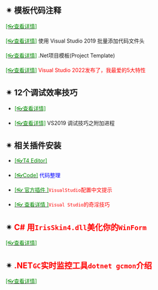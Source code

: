 <br/>



## ✴  模板代码注释

[<span style='color:#008B00'>[👓查看详情]</span>](https://mp.weixin.qq.com/s?__biz=MjM5MzI5Mzg1OA==&mid=2247484364&idx=2&sn=03c3b0a025f2605d9e30066902ff33cc&chksm=a698708191eff997304a90e7864a8f3e552928725b0857e652abc4f37f93a34c75b7a6198d59&mpshare=1&scene=23&srcid=0121mqkH7TqZwUfiHALu6tCc&sharer_sharetime=1611212563673&sharer_shareid=59de2f213c6a6639f6a4600116f6fabf#rd ':target=_blank') 

[<span style='color:#008B00'>[👓查看详情]</span>](https://mp.weixin.qq.com/s?__biz=MjM5MzI5Mzg1OA==&mid=2247485330&idx=3&sn=e8a8108754f6955fa0588d1698973789&chksm=a69874df91effdc9e139fa018b9bbc23717c84e945401951df2a72fc9b586291129a96e738d1&mpshare=1&scene=23&srcid=0126C0IYNdoy72fUC9VfSyht&sharer_sharetime=1611629136634&sharer_shareid=59de2f213c6a6639f6a4600116f6fabf#rd ':target=_blank') 使用 Visual Studio 2019 批量添加代码文件头

[<span style='color:#008B00'>[👓查看详情]</span>](https://mp.weixin.qq.com/s?__biz=MzAwNTMxMzg1MA==&mid=2654083344&idx=4&sn=13d20964c25bf272e4a0c80b929ef8bb&chksm=80d83d45b7afb453184830a58bc09515ab804219f06acbe32082951259adc72b90341c184424&mpshare=1&scene=23&srcid=0412dQpBSX1NN7VQNX7LiFmC&sharer_sharetime=1618191790523&sharer_shareid=59de2f213c6a6639f6a4600116f6fabf#rd ':target=_blank') .Net项目模板(Project Template)

[<span style='color:#008B00'>[👓查看详情]</span>](https://mp.weixin.qq.com/s?__biz=MzAwNTMxMzg1MA==&mid=2654086664&idx=3&sn=111352cb72a6f92383fb1ae47ba98f21&chksm=80d8025db7af8b4b0f09d79de991ea022f4c016a4ab8471914f58fcca485d51acc2162e263f8&mpshare=1&scene=23&srcid=1109qwsLgxcOLAUkcFgAJZcT&sharer_sharetime=1636427556810&sharer_shareid=59de2f213c6a6639f6a4600116f6fabf#rd ':target=_blank') <span style='color:red'>Visual Studio 2022发布了，我最爱的5大特性</span>



## ✴  12个调试效率技巧

- [<span style='color:#008B00'>[👓查看详情]</span>](https://mp.weixin.qq.com/s?__biz=MjM5MzI5Mzg1OA==&mid=2247484580&idx=3&sn=79f2526d9e30694307ba9574801e6abd&chksm=a69877e991effeff4403ba452953b478e6c3d0f0acd527c13d514122402ae2ab0cd937cc432f&mpshare=1&scene=23&srcid=0121yDYjvJk4USlUBvbYyoMI&sharer_sharetime=1611213164683&sharer_shareid=59de2f213c6a6639f6a4600116f6fabf#rd ':target=_blank') 

- [<span style='color:#008B00'>[👓查看详情]</span>](https://mp.weixin.qq.com/s?__biz=MzAwNTMxMzg1MA==&mid=2654087470&idx=7&sn=5e654f5a1453d71f2bc70c21af3a5bc9&chksm=80d80d7bb7af846d4ec10e89ddbec3b345cdd8e4cda6539b16b47bdd18c0246d0ed6e5348f5f&mpshare=1&scene=23&srcid=0113vuK9baSkDfNn7OIqtFPL&sharer_sharetime=1642032234481&sharer_shareid=59de2f213c6a6639f6a4600116f6fabf#rd ':target=_blank') VS2019 调试技巧之附加进程

## ✴  相关插件安装

- [<span style='color:#008B00'>[👓T4 Editor]</span>](https://www.devart.com/t4-editor/download.html ':target=_blank')
- [<span style='color:#008B00'>[👓Code]</span>](https://www.codemaid.net ':target=_blank') <span style='color:Blue'>代码整理</span>

- [<span style='color:#008B00'>[👓 官方插件 ]</span>](https://mp.weixin.qq.com/s?__biz=MzAwNTMxMzg1MA==&mid=2654085145&idx=7&sn=db18c0606fa24c1a92e889671d35d1d4&chksm=80d8044cb7af8d5a22508d4cf7f1d55e91404cc3d1a5202d9b931404ede0f80f07988d6877b0&mpshare=1&scene=23&srcid=0723yhpCSYGJsyonulcTlSq8&sharer_sharetime=1627002047654&sharer_shareid=59de2f213c6a6639f6a4600116f6fabf#rd ':target=_blank')<span style='color:red'>`VisualStudio`配置中文提示</span>

- [<span style='color:#008B00'>[👓 查看详情 ]</span>](https://mp.weixin.qq.com/s?__biz=MzU2OTY3MTYzOA==&mid=2247489128&idx=1&sn=5fe07adc412d144c24fb68242966530a&chksm=fcfa7cd1cb8df5c754eaf16eeb2d347896be22cb064cf3d40358b9e1986e150e558c31c0b59c&mpshare=1&scene=23&srcid=0923j3iLxlE4bIn6OnVVdK3e&sharer_sharetime=1632357134389&sharer_shareid=59de2f213c6a6639f6a4600116f6fabf#rd ':target=_blank')<span style='color:red'>`Visual Studio`的奇淫技巧</span>

## ✴ <span style='color:red'>C# 用`IrisSkin4.dll`美化你的`WinForm`</span>

[<span style='color:#008B00'>[👓查看详情]</span>](https://mp.weixin.qq.com/s?__biz=MzAwNTMxMzg1MA==&mid=2654086830&idx=6&sn=a72f58f59c8f934e25a3da6f5efd3135&chksm=80d802fbb7af8bedb229375a5f4ac3e3268cdba44d3cfc615b5ad9c901b6567dc193f8e0ffeb&mpshare=1&scene=23&srcid=1129cU3jdsPPCeG8s05Ohbyt&sharer_sharetime=1638182580582&sharer_shareid=59de2f213c6a6639f6a4600116f6fabf#rd  ':target=_blank') 

## ✴ <span style='color:red'>.NET`GC`实时监控工具`dotnet gcmon`介绍</span>

[<span style='color:#008B00'>[👓查看详情]</span>](https://mp.weixin.qq.com/s?__biz=MzAwNTMxMzg1MA==&mid=2654086870&idx=1&sn=2f9cee05f58062c43ee047937eb1ad58&chksm=80d80283b7af8b956086fe553df31c785ef0fb7d08b168b53a6e3d6e86c99a529c4fa6004786&mpshare=1&scene=23&srcid=11292R1RvlXXkPKBqMnPLCsP&sharer_sharetime=1638182754594&sharer_shareid=59de2f213c6a6639f6a4600116f6fabf#rd  ':target=_blank') 
